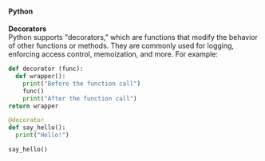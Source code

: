 #### Python

**Decorators**  
Python supports "decorators," which are functions that modify the behavior of other functions or methods. They are commonly used for logging, enforcing access control, memoization, and more. For example: 

```python
def decorator (func):
  def wrapper():
    print("Before the function call")
    func()
    print("After the function call")
return wrapper

@decorator
def say_hello():
  print("Hello!")

say_hello()
```
